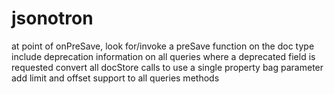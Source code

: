 jsonotron
=========
at point of onPreSave, look for/invoke a preSave function on the doc type
include deprecation information on all queries where a deprecated field is requested
convert all docStore calls to use a single property bag parameter
add limit and offset support to all queries methods
